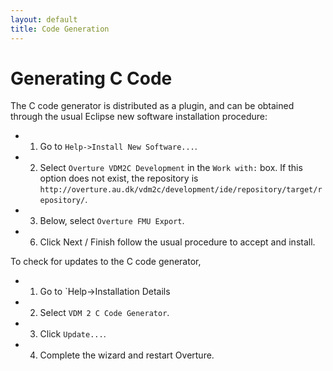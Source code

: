 ```yaml
---
layout: default
title: Code Generation
---
```



# Generating C Code

The C code generator is distributed as a plugin, and can be obtained through the usual Eclipse new software installation procedure:

- 1. Go to `Help->Install New Software...`.
- 2. Select `Overture VDM2C Development` in the `Work with:` box.  If this option does not exist, the repository is `http://overture.au.dk/vdm2c/development/ide/repository/target/repository/`.
- 3. Below, select `Overture FMU Export`.
- 6. Click Next / Finish follow the usual procedure to accept and install.

To check for updates to the C code generator,

- 1. Go to `Help->Installation Details
- 2. Select `VDM 2 C Code Generator`.
- 3. Click `Update...`.
- 4. Complete the wizard and restart Overture.
